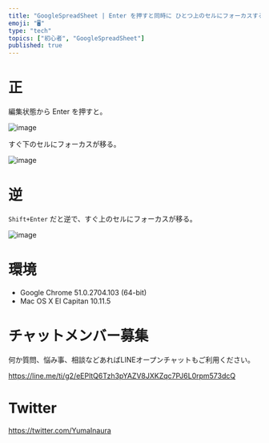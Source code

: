 ```yaml
---
title: "GoogleSpreadSheet | Enter を押すと同時に ひとつ上のセルにフォーカスする ( Shift + Enter )"
emoji: "🖥"
type: "tech"
topics: ["初心者", "GoogleSpreadSheet"]
published: true
---
```


# 正

編集状態から Enter を押すと。

![image](https://qiita-image-store.s3.amazonaws.com/0/89618/5dec25f5-7378-d25b-2a3c-7214ee448d81.png)

すぐ下のセルにフォーカスが移る。

![image](https://qiita-image-store.s3.amazonaws.com/0/89618/75799fa3-9705-3f0c-4743-dde9086ae409.png)

# 逆

`Shift+Enter` だと逆で、すぐ上のセルにフォーカスが移る。

![image](https://qiita-image-store.s3.amazonaws.com/0/89618/bbcd50af-024f-b27f-1fc1-8fc2b597c160.png)

# 環境

- Google Chrome 51.0.2704.103 (64-bit)
- Mac OS X El Capitan 10.11.5








<!-- Update From Qiita API -->

# チャットメンバー募集


何か質問、悩み事、相談などあればLINEオープンチャットもご利用ください。

https://line.me/ti/g2/eEPltQ6Tzh3pYAZV8JXKZqc7PJ6L0rpm573dcQ





# Twitter


https://twitter.com/YumaInaura


<!-- Update From Qiita API -->


